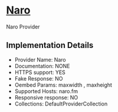 # [Naro](https://)

Naro Provider

## Implementation Details

- Provider
Name: Naro
- Documentation: NONE
- HTTPS support: YES
- Fake Response: NO
- Oembed Params: maxwidth , maxheight
- Supported Hosts: naro.fm
- Responsive response: NO
- Collections: DefaultProviderCollection


